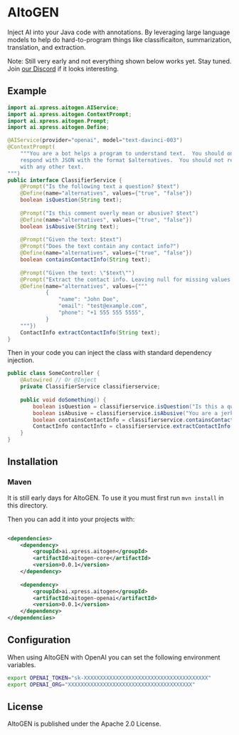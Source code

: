 # AItoGEN

Inject AI into your Java code with annotations. By leveraging large language 
models to help do hard-to-program things like classificaiton, summarization, 
translation, and extraction.

Note:  Still very early and not everything shown below works yet.  Stay tuned.  Join [our Discord](https://discord.com/invite/vgEg2ZtxCw) if it looks interesting.

## Example


```java
import ai.xpress.aitogen.AIService;
import ai.xpress.aitogen.ContextPrompt;
import ai.xpress.aitogen.Prompt;
import ai.xpress.aitogen.Define;

@AIService(provider="openai", model="text-davinci-003")
@ContextPrompt(
    """You are a bot helps a program to understand text.  You should only 
    respond with JSON with the format $alternatives.  You should not respond 
    with any other text.
""")
public interface ClassifierService {
    @Prompt("Is the following text a question? $text")
    @Define(name="alternatives", values={"true", "false"})
    boolean isQuestion(String text);
    
    @Prompt("Is this comment overly mean or abusive? $text")
    @Define(name="alternatives", values={"true", "false"})
    boolean isAbusive(String text);
    
    @Prompt("Given the text: $text")
    @Prompt("Does the text contain any contact info?")
    @Define(name="alternatives", values={"true", "false"})
    boolean containsContactInfo(String text);
    
    @Prompt("Given the text: \"$text\"")
    @Prompt("Extract the contact info. Leaving null for missing values.")
    @Define(name="alternatives", values={"""
            {
                "name": "John Doe",
                "email": "test@example.com",
                "phone": "+1 555 555 5555",
            }
    """})
    ContactInfo extractContactInfo(String text);
}

```

Then in your code you can inject the class with standard dependency injection.

```java
public class SomeController {
    @Autowired // Or @Inject
    private ClassifierService classifierservice;
    
    public void doSomething() {
        boolean isQuestion = classifierservice.isQuestion("Is this a question?");
        boolean isAbusive = classifierservice.isAbusive("You are a jerk!");
        boolean containsContactInfo = classifierservice.containsContactInfo("Call me at 555-555-5555");
        ContactInfo contactInfo = classifierservice.extractContactInfo("Call me at 555-555-5555");
    }
}
```

## Installation

### Maven


It is still early days for AItoGEN.  To use it you must first run `mvn install` in this directory.

Then you can add it into your projects with:

```xml

<dependencies>
    <dependency>
        <groupId>ai.xpress.aitogen</groupId>
        <artifactId>aitogen-core</artifactId>
        <version>0.0.1</version>
    </dependency>
    
    <dependency>
        <groupId>ai.xpress.aitogen</groupId>
        <artifactId>aitogen-openai</artifactId>
        <version>0.0.1</version>
    </dependency>
</dependencies>

```


## Configuration

When using AItoGEN with OpenAI you can set the following environment variables.

```bash
export OPENAI_TOKEN="sk-XXXXXXXXXXXXXXXXXXXXXXXXXXXXXXXXXXXXXXX"
export OPENAI_ORG="XXXXXXXXXXXXXXXXXXXXXXXXXXXXXXXXXXXXXXX"
```

## License

AItoGEN is published under the Apache 2.0 License.







